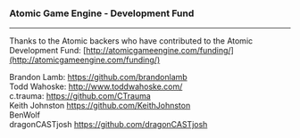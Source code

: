 ### Atomic Game Engine - Development Fund
------------------

Thanks to the Atomic backers who have contributed to the Atomic Development Fund: [http://atomicgameengine.com/funding/](http://atomicgameengine.com/funding/)

Brandon Lamb: https://github.com/brandonlamb  
Todd Wahoske: http://www.toddwahoske.com/  
c.trauma: https://github.com/CTrauma  
Keith Johnston https://github.com/KeithJohnston  
BenWolf  
dragonCASTjosh https://github.com/dragonCASTjosh  
